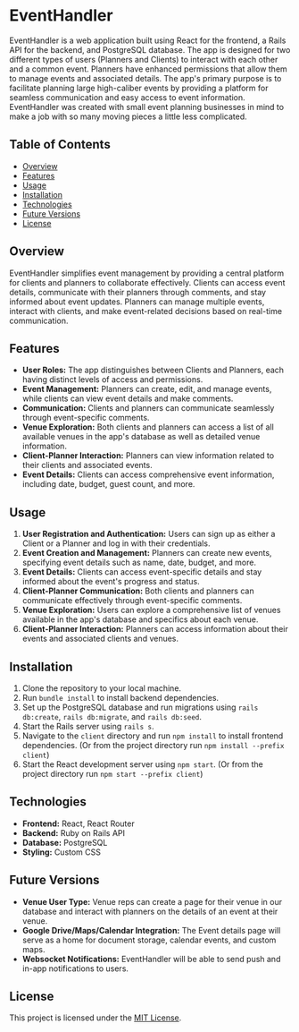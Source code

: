 # EventHandler

EventHandler is a web application built using React for the frontend, a Rails API for the backend, and PostgreSQL database. The app is designed for two different types of users (Planners and Clients) to interact with each other and a common event. Planners have enhanced permissions that allow them to manage events and associated details. The app's primary purpose is to facilitate planning large high-caliber events by providing a platform for seamless communication and easy access to event information. EventHandler was created with small event planning businesses in mind to make a job with so many moving pieces a little less complicated.

## Table of Contents
- [Overview](#overview)
- [Features](#features)
- [Usage](#usage)
- [Installation](#installation)
- [Technologies](#technologies)
- [Future Versions](#future)
- [License](#license)

## Overview
EventHandler simplifies event management by providing a central platform for clients and planners to collaborate effectively. Clients can access event details, communicate with their planners through comments, and stay informed about event updates. Planners can manage multiple events, interact with clients, and make event-related decisions based on real-time communication.

## Features
- **User Roles:** The app distinguishes between Clients and Planners, each having distinct levels of access and permissions.
- **Event Management:** Planners can create, edit, and manage events, while clients can view event details and make comments.
- **Communication:** Clients and planners can communicate seamlessly through event-specific comments.
- **Venue Exploration:** Both clients and planners can access a list of all available venues in the app's database as well as detailed venue information.
- **Client-Planner Interaction:** Planners can view information related to their clients and associated events.
- **Event Details:** Clients can access comprehensive event information, including date, budget, guest count, and more.

## Usage
1. **User Registration and Authentication:** Users can sign up as either a Client or a Planner and log in with their credentials.
2. **Event Creation and Management:** Planners can create new events, specifying event details such as name, date, budget, and more.
3. **Event Details:** Clients can access event-specific details and stay informed about the event's progress and status.
4. **Client-Planner Communication:** Both clients and planners can communicate effectively through event-specific comments.
5. **Venue Exploration:** Users can explore a comprehensive list of venues available in the app's database and specifics about each venue.
6. **Client-Planner Interaction:** Planners can access information about their events and associated clients and venues.

## Installation
1. Clone the repository to your local machine.
2. Run `bundle install` to install backend dependencies.
3. Set up the PostgreSQL database and run migrations using `rails db:create`, `rails db:migrate`, and `rails db:seed`.
4. Start the Rails server using `rails s`.
5. Navigate to the `client` directory and run `npm install` to install frontend dependencies. (Or from the project directory run `npm install --prefix client`)
6. Start the React development server using `npm start`. (Or from the project directory run `npm start --prefix client`)

## Technologies
- **Frontend:** React, React Router
- **Backend:** Ruby on Rails API
- **Database:** PostgreSQL
- **Styling:** Custom CSS

## Future Versions
- **Venue User Type:** Venue reps can create a page for their venue in our database and interact with planners on the details of an event at their venue.
- **Google Drive/Maps/Calendar Integration:** The Event details page will serve as a home for document storage, calendar events, and custom maps.
- **Websocket Notifications:** EventHandler will be able to send push and in-app notifications to users.

## License
This project is licensed under the [MIT License](LICENSE).
